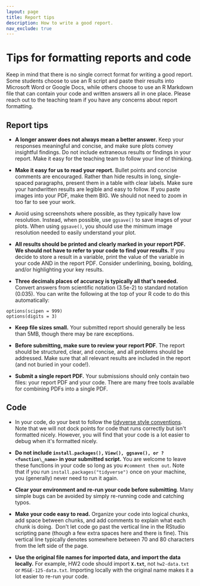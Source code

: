 ```yaml
---
layout: page
title: Report tips
description: How to write a good report.
nav_exclude: true
---
```


# Tips for formatting reports and code

Keep in mind that there is no single correct format for writing a good report.
Some students choose to use an R script and paste their results into Microsoft Word or Google Docs, while others choose to use an R Markdown file that can contain your code and written answers all in one place.
Please reach out to the teaching team if you have any concerns about report formatting.

## Report tips

*  **A longer answer does not always mean a better answer.** Keep your responses meaningful and concise, and make sure plots convey insightful findings. Do not include extraneous results or findings in your report. Make it easy for the teaching team to follow your line of thinking.

*   **Make it easy for us to read your report.** Bullet points and concise comments are encouraged. Rather than hide results in long, single-spaced paragraphs, present them in a table with clear labels. Make sure your handwritten results are legible and easy to follow. If you paste images into your PDF, make them BIG. We should not need to zoom in too far to see your work.

* Avoid using screenshots where possible, as they typically have low resolution. Instead, when possible, use `ggsave()` to save images of your plots. When using `ggsave()`, you should use the minimum image resolution needed to easily understand your plot. 

*	**All results should be printed and clearly marked in your report PDF.** **We should not have to refer to your code to find your results.** If you decide to store a result in a variable, print the value of the variable in your code AND in the report PDF. Consider underlining, boxing, bolding, and/or highlighting your key results. 

*   **Three decimals places of accuracy is typically all that's needed.** Convert answers from scientific notation (3.5e-2) to standard notation (0.035). You can write the following at the top of your R code to do this automatically:

```
options(scipen = 999)
options(digits = 3)
```

*  **Keep file sizes small.** Your submitted report should generally be less than 5MB, though there may be rare exceptions. 

*  **Before submitting, make sure to review your report PDF**. The report should be structured, clear, and concise, and all problems should be addressed. Make sure that all relevant results are included in the report (and not buried in your code!). 

*   **Submit a single report PDF.** Your submissions should only contain two files: your report PDF and your code. There are many free tools available for combining PDFs into a single PDF.

## Code

* In your code, do your best to follow the [tidyverse style conventions](https://style.tidyverse.org/). Note that we will not dock points for code that runs correctly but isn't formatted nicely. However, you will find that your code is a lot easier to debug when it's formatted nicely.

*  **Do not include `install.packages(),` `View(), ggsave(), or ?<function\_name>` in your submitted script.** You are welcome to leave these functions in your code so long as you `#comment them out`. Note that if you run `install.packages("tidyverse")` once on your machine, you (generally) never need to run it again.

*  **Clear your environment and re-run your code before submitting**. Many simple bugs can be avoided by simply re-running code and catching typos. 

*  **Make your code easy to read.** Organize your code into logical chunks, add space between chunks, and add comments to explain what each chunk is doing.  Don't let code go past the vertical line in the RStudio scripting pane (though a few extra spaces here and there is fine). This vertical line typically denotes somewhere between 70 and 80 characters from the left side of the page.  

*   **Use the original file names for imported data, and import the data locally.** For example, HW2 code should import **`X.txt`**, not `hw2-data.txt` or `MS&E-125-data.txt`. Importing locally with the original name makes it a lot easier to re-run your code. 

